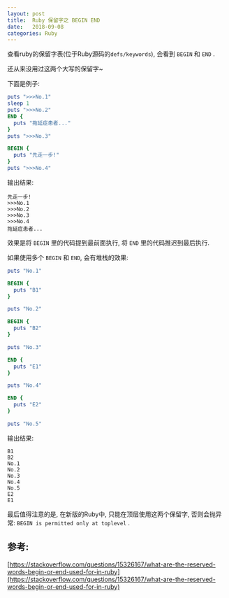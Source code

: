 ```yaml
---
layout: post
title:  Ruby 保留字之 BEGIN END  
date:   2018-09-08
categories: Ruby
---
```


查看ruby的保留字表(位于Ruby源码的`defs/keywords`), 会看到 `BEGIN` 和 `END` .

还从来没用过这两个大写的保留字~ 

下面是例子:

```ruby
puts ">>>No.1"
sleep 1
puts ">>>No.2"
END {
  puts "拖延症患者..."
}
puts ">>>No.3"

BEGIN {
  puts "先走一步!"
}
puts ">>>No.4"
```

输出结果: 

```text
先走一步!
>>>No.1
>>>No.2
>>>No.3
>>>No.4
拖延症患者...
```

效果是将 `BEGIN` 里的代码提到最前面执行, 将 `END` 里的代码推迟到最后执行.

如果使用多个 `BEGIN` 和 `END`, 会有堆栈的效果:

```ruby
puts "No.1"

BEGIN {
  puts "B1"
}

puts "No.2"

BEGIN {
  puts "B2"
}

puts "No.3"

END {
  puts "E1"
}

puts "No.4"

END {
  puts "E2"
}

puts "No.5"
```

输出结果:

```text
B1
B2
No.1
No.2
No.3
No.4
No.5
E2
E1
```

最后值得注意的是, 在新版的Ruby中, 只能在顶层使用这两个保留字, 否则会抛异常: `BEGIN is permitted only at toplevel` .


## 参考:
[https://stackoverflow.com/questions/15326167/what-are-the-reserved-words-begin-or-end-used-for-in-ruby](https://stackoverflow.com/questions/15326167/what-are-the-reserved-words-begin-or-end-used-for-in-ruby) 